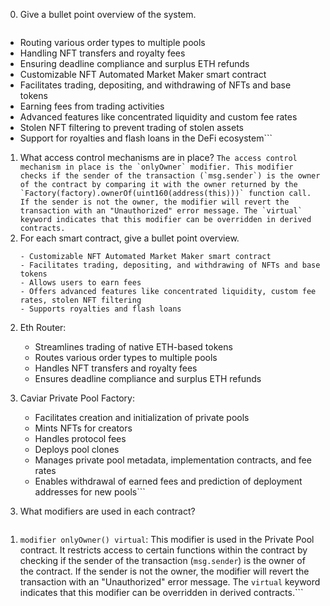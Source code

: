 0) Give a bullet point overview of the system.
   ```- Streamlined trading of native ETH-based tokens
- Routing various order types to multiple pools
- Handling NFT transfers and royalty fees
- Ensuring deadline compliance and surplus ETH refunds
- Customizable NFT Automated Market Maker smart contract
- Facilitates trading, depositing, and withdrawing of NFTs and base tokens
- Earning fees from trading activities
- Advanced features like concentrated liquidity and custom fee rates
- Stolen NFT filtering to prevent trading of stolen assets
- Support for royalties and flash loans in the DeFi ecosystem```
1) What access control mechanisms are in place?
   ```The access control mechanism in place is the `onlyOwner` modifier. This modifier checks if the sender of the transaction (`msg.sender`) is the owner of the contract by comparing it with the owner returned by the `Factory(factory).ownerOf(uint160(address(this)))` function call. If the sender is not the owner, the modifier will revert the transaction with an "Unauthorized" error message. The `virtual` keyword indicates that this modifier can be overridden in derived contracts.```
2) For each smart contract, give a bullet point overview.
   ```1. Private Pool:
   - Customizable NFT Automated Market Maker smart contract
   - Facilitates trading, depositing, and withdrawing of NFTs and base tokens
   - Allows users to earn fees
   - Offers advanced features like concentrated liquidity, custom fee rates, stolen NFT filtering
   - Supports royalties and flash loans

2. Eth Router:
   - Streamlines trading of native ETH-based tokens
   - Routes various order types to multiple pools
   - Handles NFT transfers and royalty fees
   - Ensures deadline compliance and surplus ETH refunds

3. Caviar Private Pool Factory:
   - Facilitates creation and initialization of private pools
   - Mints NFTs for creators
   - Handles protocol fees
   - Deploys pool clones
   - Manages private pool metadata, implementation contracts, and fee rates
   - Enables withdrawal of earned fees and prediction of deployment addresses for new pools```
3) What modifiers are used in each contract?
   ```In the provided code snippets, there is only one modifier mentioned:

1. `modifier onlyOwner() virtual`: This modifier is used in the Private Pool contract. It restricts access to certain functions within the contract by checking if the sender of the transaction (`msg.sender`) is the owner of the contract. If the sender is not the owner, the modifier will revert the transaction with an "Unauthorized" error message. The `virtual` keyword indicates that this modifier can be overridden in derived contracts.```
